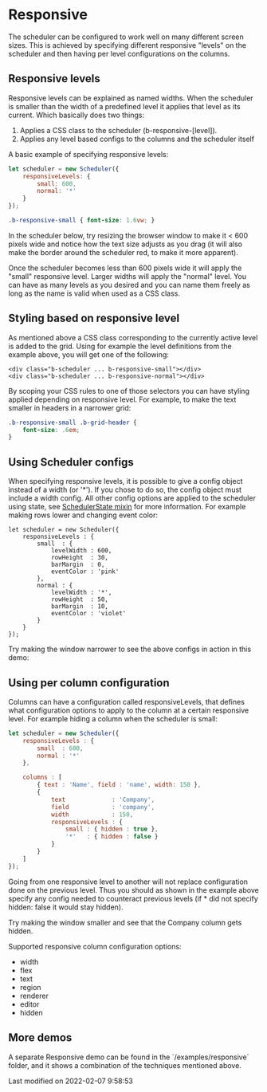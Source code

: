 # Responsive

The scheduler can be configured to work well on many different screen sizes. This is achieved by specifying different
responsive "levels" on the scheduler and then having per level configurations on the columns.

## Responsive levels

Responsive levels can be explained as named widths. When the scheduler is smaller than the width of a predefined level it
applies that level as its current. Which basically does two things:

1. Applies a CSS class to the scheduler (b-responsive-[level]).
2. Applies any level based configs to the columns and the scheduler itself

A basic example of specifying responsive levels:

```javascript
let scheduler = new Scheduler({
    responsiveLevels: {
        small: 600,
        normal: '*'
    }
});
```

```css
.b-responsive-small { font-size: 1.6vw; }
```

In the scheduler below, try resizing the browser window to make it < 600 pixels wide and notice how the text size adjusts
as you drag (it will also make the border around the scheduler red, to make it more apparent).

<div class="external-example" data-file="Scheduler/guides/responsive/basic.js"></div>

Once the scheduler becomes less than 600 pixels wide it will apply the "small" responsive level. Larger widths will
apply the "normal" level. You can have as many levels as you desired and you can name them freely as long as the name is
valid when used as a CSS class.

## Styling based on responsive level

As mentioned above a CSS class corresponding to the currently active level is added to the grid. Using for example the
level definitions from the example above, you will get one of the following:

```
<div class="b-scheduler ... b-responsive-small"></div>
<div class="b-scheduler ... b-responsive-normal"></div>

```

By scoping your CSS rules to one of those selectors you can have styling applied depending on responsive level. For
example, to make the text smaller in headers in a narrower grid:

```css
.b-responsive-small .b-grid-header {
    font-size: .6em;
}
```

## Using Scheduler configs

When specifying responsive levels, it is possible to give a config object instead of a width (or '*'). If you chose to
do so, the config object must include a width config. All other config options are applied to the scheduler using state,
see [SchedulerState mixin](#Scheduler/view/mixin/SchedulerState) for more information. For example making rows lower and
changing event color:

```
let scheduler = new Scheduler({
    responsiveLevels : {
        small  : {
            levelWidth : 600,
            rowHeight  : 30,
            barMargin  : 0,
            eventColor : 'pink'
        },
        normal : {
            levelWidth : '*',
            rowHeight  : 50,
            barMargin  : 10,
            eventColor : 'violet'
        }
    }
});
```

Try making the window narrower to see the above configs in action in this demo:

<div class="external-example" data-file="Scheduler/guides/responsive/advanced.js"></div>

## Using per column configuration

Columns can have a configuration called responsiveLevels, that defines what configuration options to apply to the column
at a certain responsive level. For example hiding a column when the scheduler is small:

```javascript
let scheduler = new Scheduler({
    responsiveLevels : {
        small  : 600,
        normal : '*'
    },

    columns : [
        { text : 'Name', field : 'name', width: 150 },
        {
            text             : 'Company',
            field            : 'company',
            width            : 150,
            responsiveLevels : {
                small : { hidden : true },
                '*'   : { hidden : false }
            }
        }
    ]
});
```

Going from one responsive level to another will not replace configuration done on the previous level. Thus you should as
shown in the example above specify any config needed to counteract previous levels (if * did not specify hidden: false
it would stay hidden).

Try making the window smaller and see that the Company column gets hidden.

<div class="external-example" data-file="Scheduler/guides/responsive/columns.js"></div>

Supported responsive column configuration options:

* width
* flex
* text
* region
* renderer
* editor
* hidden

## More demos
A separate Responsive demo can be found in the ´/examples/responsive´ folder, and it shows a combination of the techniques mentioned above.


<p class="last-modified">Last modified on 2022-02-07 9:58:53</p>